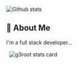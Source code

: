 ![Github stats](https://github-readme-stats.vercel.app/api?username=quantaosun&theme=highcontrast&show_icons=true&count_private=true)

## 🚀 About Me

I'm a full stack developer...
<p>&nbsp;
<img align="center" src="https://github-readme-stats.vercel.app/api?username=g3root&show_icons=true&theme=default&title_color=000000&text_color=000000&bg_color=ffffff&hide_border=true" alt="g3root stats card" /></p>

<!--
**quantaosun/quantaosun** is a ✨ _special_ ✨ repository because its `README.md` (this file) appears on your GitHub profile.

Here are some ideas to get you started:

- 🔭 I’m currently working on UNSW, Sydney
- 🌱 I’m currently learning Organic Synthesis and Computer Aided Drug Design
- 👯 I’m looking to collaborate on ...
- 🤔 I’m looking for help with ...
- 💬 Ask me about 
- 📫 How to reach me: quantaosun@gmail.com
- 😄 Pronouns: ...
- ⚡ Fun fact: 
-->
